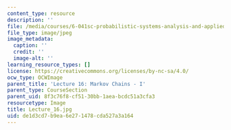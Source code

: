 ```yaml
---
content_type: resource
description: ''
file: /media/courses/6-041sc-probabilistic-systems-analysis-and-applied-probability-fall-2013/de1d3cd7b9ea6e271478cda527a3a164_Lecture_16.jpg
file_type: image/jpeg
image_metadata:
  caption: ''
  credit: ''
  image-alt: ''
learning_resource_types: []
license: https://creativecommons.org/licenses/by-nc-sa/4.0/
ocw_type: OCWImage
parent_title: 'Lecture 16: Markov Chains - I'
parent_type: CourseSection
parent_uid: 8f3c76f8-cf51-30bb-1aea-bcdc51a3cfa3
resourcetype: Image
title: Lecture_16.jpg
uid: de1d3cd7-b9ea-6e27-1478-cda527a3a164
---
```


